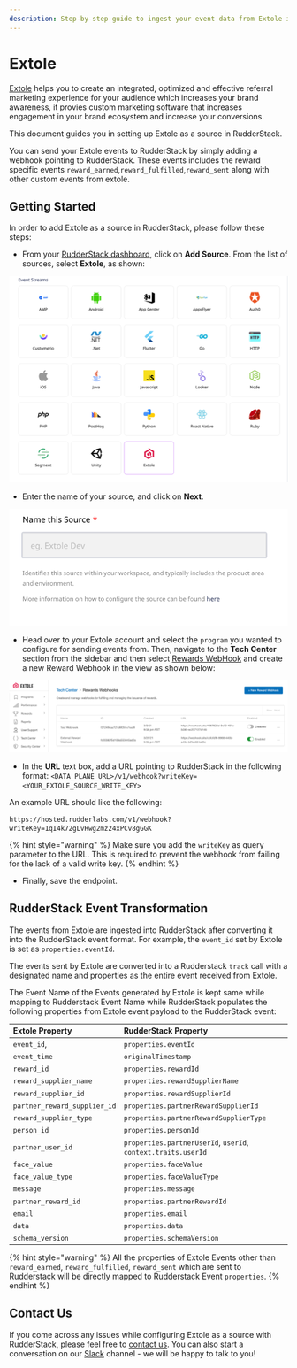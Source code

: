 ```yaml
---
description: Step-by-step guide to ingest your event data from Extole into RudderStack.
---
```


# Extole

[Extole](https://www.extole.com/) helps you to create an integrated, optimized and effective referral marketing experience for your audience which increases your brand awareness, it provies custom marketing software that increases engagement in your brand ecosystem and increase your conversions.

This document guides you in setting up Extole as a source in RudderStack.

You can send your Extole events to RudderStack by simply adding a webhook pointing to RudderStack. These events includes the reward specific events `reward_earned`,`reward_fulfilled`,`reward_sent` along with other custom events from extole.

## Getting Started

In order to add Extole as a source in RudderStack, please follow these steps:

- From your [RudderStack dashboard](https://app.rudderstack.com/), click on **Add Source**. From the list of sources, select **Extole**, as shown:

![Choose Extole as a source](../.gitbook/assets/ExtoleSource.png)

- Enter the name of your source, and click on **Next**.

![Extole Source](../.gitbook/assets/ExtoleSourceCreate.png)

- Head over to your Extole account and select the `program` you wanted to configure for sending events from. Then, navigate to the **Tech Center** section from the sidebar and then select [Rewards WebHook](https://my.extole.com/tech-center/rewards-webhooks) and create a new Reward Webhook in the view as shown below:

![Extole WebHook](../.gitbook/assets/ExtoleRewardWebhook.png)

- In the **URL** text box, add a URL pointing to RudderStack in the following format: `<DATA_PLANE_URL>/v1/webhook?writeKey=<YOUR_EXTOLE_SOURCE_WRITE_KEY>`

An example URL should like the following:

```http
https://hosted.rudderlabs.com/v1/webhook?writeKey=1qI4k72gLvHwg2mz24xPCv8gGGK
```

{% hint style="warning" %}
Make sure you add the `writeKey` as query parameter to the URL. This is required to prevent the webhook from failing for the lack of a valid write key.
{% endhint %}

- Finally, save the endpoint.

## RudderStack Event Transformation

The events from Extole are ingested into RudderStack after converting it into the RudderStack event format. For example, the `event_id` set by Extole is set as `properties.eventId`.

The events sent by Extole are converted into a Rudderstack `track` call with a designated name and properties as the entire event received from Extole.

The Event Name of the Events generated by Extole is kept same while mapping to Rudderstack Event Name while RudderStack populates the following properties from Extole event payload to the RudderStack event:

| Extole Property              | RudderStack Property                                          |
| :--------------------------- | :------------------------------------------------------------ |
| `event_id`,                  | `properties.eventId`                                          |
| `event_time`                 | `originalTimestamp`                                           |
| `reward_id`                  | `properties.rewardId`                                         |
| `reward_supplier_name`       | `properties.rewardSupplierName`                               |
| `reward_supplier_id`         | `properties.rewardSupplierId`                                 |
| `partner_reward_supplier_id` | `properties.partnerRewardSupplierId`                          |
| `reward_supplier_type`       | `properties.partnerRewardSupplierType`                        |
| `person_id`                  | `properties.personId`                                         |
| `partner_user_id`            | `properties.partnerUserId`, `userId`, `context.traits.userId` |
| `face_value`                 | `properties.faceValue`                                        |
| `face_value_type`            | `properties.faceValueType`                                    |
| `message`                    | `properties.message`                                          |
| `partner_reward_id`          | `properties.partnerRewardId`                                  |
| `email`                      | `properties.email`                                            |
| `data`                       | `properties.data`                                             |
| `schema_version`             | `properties.schemaVersion`                                    |

{% hint style="warning" %}
All the properties of Extole Events other than `reward_earned`, `reward_fulfilled`, `reward_sent` which are sent to Rudderstack will be directly mapped to Rudderstack Event `properties`.
{% endhint %}

## Contact Us

If you come across any issues while configuring Extole as a source with RudderStack, please feel free to [contact us](mailto:%20docs@rudderstack.com). You can also start a conversation on our [Slack](https://resources.rudderstack.com/join-rudderstack-slack) channel - we will be happy to talk to you!
